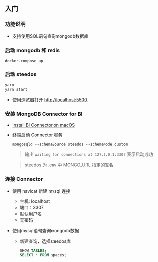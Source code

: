<!--
 * @Author: sunhaolin@hotoa.com
 * @Date: 2022-07-21 15:57:56
 * @LastEditors: sunhaolin@hotoa.com
 * @LastEditTime: 2022-07-27 17:01:55
 * @Description: 
-->

## 入门

### 功能说明

- 支持使用SQL语句查询mongodb数据库

### 启动 mongodb 和 redis 

```bash
docker-compose up
```

### 启动 steedos

```bash
yarn
yarn start
```

- 使用浏览器打开 [http://localhost:5500](http://localhost:5500).

### 安装 MongoDB Connector for BI

- [Install BI Connector on macOS](https://www.mongodb.com/docs/bi-connector/current/tutorial/install-bi-connector-macos/)

- 终端启动 Connector 服务
  
  ```
  mongosqld --schemaSource steedos --schemaMode custom
  ```
  > 输出 `waiting for connections at 127.0.0.1:3307` 表示启动成功
  
  > steedos 为 .env 中 MONGO_URL 指定的库名

### 连接 Connector

- 使用 navicat 新建 mysql 连接
  - 主机: localhost
  - 端口：3307
  - 默认用户名
  - 无密码
  
- 使用mysql语句查询mongodb数据
  - 新建查询，选择steedos库
    ```sql
    SHOW TABLES;
    SELECT * FROM spaces;
    ```
